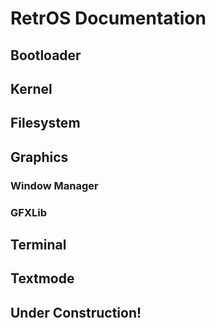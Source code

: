 # RetrOS Documentation

## Bootloader

## Kernel

## Filesystem

## Graphics

### Window Manager

### GFXLib

## Terminal

## Textmode

## Under Construction!
